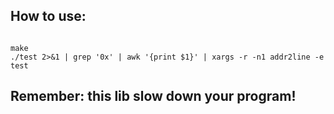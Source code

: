 ## How to use:

```

make
./test 2>&1 | grep '0x' | awk '{print $1}' | xargs -r -n1 addr2line -e test

```

## Remember: this lib slow down your program!
